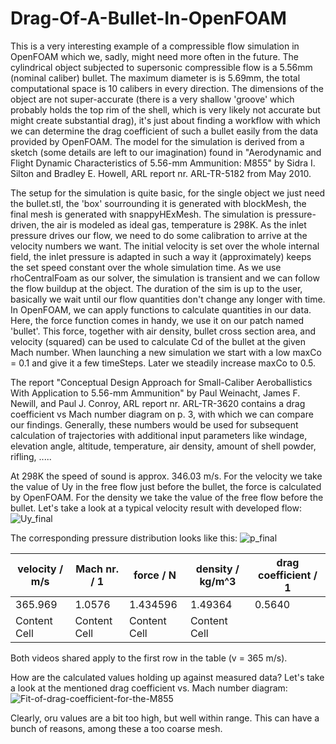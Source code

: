 # Drag-Of-A-Bullet-In-OpenFOAM
This is a very interesting example of a compressible flow simulation in OpenFOAM which we, sadly, might need more often in the future. The cylindrical object subjected to supersonic compressible flow is a 5.56mm (nominal caliber) bullet. The maximum diameter is is 5.69mm, the total computational space is 10 calibers in every direction. The dimensions of the object are not super-accurate (there is a very shallow 'groove' which probably holds the top rim of the shell, which is very likely not accurate but might create substantial drag), it's just about finding a workflow with which we can determine the drag coefficient of such a bullet easily from the data provided by OpenFOAM. 
The model for the simulation is derived from a sketch (some details are left to our imagination) found in "Aerodynamic and Flight Dynamic Characteristics of 5.56-mm Ammunition: M855" by Sidra I. Silton and Bradley E. Howell, ARL report nr. ARL-TR-5182 from May 2010. 

The setup for the simulation is quite basic, for the single object we just need the bullet.stl, the 'box' sourrounding it is generated with blockMesh, the final mesh is generated with snappyHExMesh.
The simulation is pressure-driven, the air is modeled as ideal gas, temperature is 298K. As the inlet pressure drives our flow, we need to do some calibration to arrive at the velocity numbers we want. The initial velocity is set over the whole internal field, the inlet pressure is adapted in such a way it (approximately) keeps the set speed constant over the whole simulation time. As we use rhoCentralFoam as our solver, the simulation is transient and we can follow the flow buildup at the object. The duration of the sim is up to the user, basically we wait until our flow quantities don't change any longer with time. In OpenFOAM, we can apply functions to calculate quantities in our data. Here, the force function comes in handy, we use it on our patch named 'bullet'. This force, together with air density, bullet cross section area, and velocity (squared) can be used to calculate Cd of the bullet at the given Mach number. When launching a new simulation we start with a low maxCo = 0.1 and give it a few timeSteps. Later we steadily increase maxCo to 0.5. 

The report "Conceptual Design Approach for Small-Caliber Aeroballistics With Application to 5.56-mm Ammunition" by Paul Weinacht, James F. Newill, and Paul J. Conroy, ARL report nr. ARL-TR-3620 contains a drag coefficient vs Mach number diagram on p. 3, with which we can compare our findings. Generally, these numbers would be used for subsequent calculation of trajectories with additional input parameters like windage, elevation angle, altitude, temperature, air density, amount of shell powder, rifling, .....

At 298K the speed of sound is approx. 346.03 m/s. For the velocity we take the value of Uy in the free flow just before the bullet, the force is calculated by OpenFOAM. For the density we take the value of the free flow before the bullet. 
Let's take a look at a typical velocity result with developed flow:
![Uy_final](https://github.com/user-attachments/assets/1d551f82-b4d4-4486-afaa-d23d3bdb8382)

The corresponding pressure distribution looks like this:
![p_final](https://github.com/user-attachments/assets/912dfb8e-6c19-4d18-b005-38df20b109f0)


| velocity / m/s | Mach nr. / 1 | force / N | density / kg/m^3 | drag coefficient / 1 |
| ------------- | ------------- | ------------- | ------------- | ------------- |
| 365.969  | 1.0576  | 1.434596 | 1.49364  | 0.5640
| Content Cell  | Content Cell  | Content Cell  | Content Cell  |

Both videos shared apply to the first row in the table (v = 365 m/s). 

How are the calculated values holding up against measured data? Let's take a look at the mentioned drag coefficient vs. Mach number diagram:
![Fit-of-drag-coefficient-for-the-M855](https://github.com/user-attachments/assets/71c09887-cc43-49e9-a14a-e33cfa78ed7b)

Clearly, oru values are a bit too high, but well within range. This can have a bunch of reasons, among these a too coarse mesh. 








